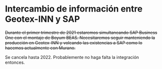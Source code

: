 # Intercambio de información entre Geotex-INN y SAP



~~Durante el primer trimestre de 2021 estaremos simultaneando SAP Business One con el montaje de Boyum BEAS. Necesitaremos seguir manteniendo la producción en Geotex-INN y volcando las existencias a SAP como lo hacemos actualmente con Murano.~~

Se cancela hasta 2022. Probablemente no haga falta la integración entonces.

